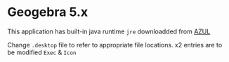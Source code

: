 # Geogebra 5.x
This application has built-in java runtime `jre` downloadded from [AZUL](https://www.azul.com/downloads/#zulu)

Change `.desktop` file to refer to appropriate file locations. x2 entries are to be modified `Exec` & `Icon`

